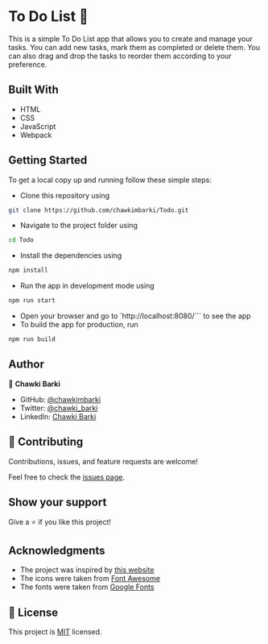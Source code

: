 # To Do List 🚀

This is a simple To Do List app that allows you to create and manage your tasks. You can add new tasks, mark them as completed or delete them. You can also drag and drop the tasks to reorder them according to your preference.

## Built With

- HTML
- CSS
- JavaScript
- Webpack

## Getting Started

To get a local copy up and running follow these simple steps:

- Clone this repository using 
```bash
git clone https://github.com/chawkimbarki/Todo.git
```
- Navigate to the project folder using 
```bash
cd Todo
```
- Install the dependencies using 
```bash
npm install
```
- Run the app in development mode using
```bash
npm run start
```
- Open your browser and go to `http://localhost:8080/``` to see the app
- To build the app for production, run
```bash
npm run build
```

## Author

👤 **Chawki Barki**

- GitHub: [@chawkimbarki](https://github.com/chawkimbarki)
- Twitter: [@chawki_barki](https://twitter.com/chawki_barki)
- LinkedIn: [Chawki Barki](https://www.linkedin.com/in/chawki-barki/)

## 🤝 Contributing

Contributions, issues, and feature requests are welcome!

Feel free to check the [issues page](https://github.com/chawkimbarki/Todo/issues).

## Show your support

Give a ⭐️ if you like this project!

## Acknowledgments

- The project was inspired by [this website](https://web.archive.org/web/20180320194056/http://www.getminimalist.com:80/)
- The icons were taken from [Font Awesome](https://fontawesome.com/)
- The fonts were taken from [Google Fonts](https://fonts.google.com/)

## 📝 License

This project is [MIT](./LICENSE) licensed.